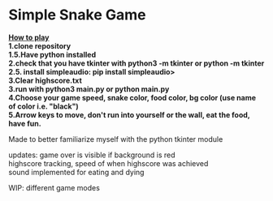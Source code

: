 # Simple Snake Game  
<ins>**How to play**</ins>  
**1.clone repository**  
**1.5.Have python installed**  
**2.check that you have tkinter with python3 -m tkinter or python -m tkinter**  
**2.5. install simpleaudio: pip install simpleaudio>**  
**3.Clear highscore.txt**  
**3.run with python3 main.py or python main.py**    
**4.Choose your game speed, snake color, food color, bg color (use name of color i.e. "black")**     
**5.Arrow keys to move, don't run into yourself or the wall, eat the food, have fun.**  

Made to better familiarize myself with the python tkinter module

updates: game over is visible if background is red  
         highscore tracking, speed of when highscore was achieved  
         sound implemented for eating and dying

WIP: different game modes
